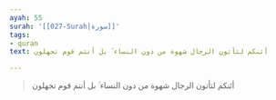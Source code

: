 ```yaml
---
ayah: 55
surah: '[[027-Surah|سورة]]'
tags:
- quran
text: أئنكم لتأتون الرجال شهوة من دون النساء ۚ بل أنتم قوم تجهلون

---
```

> أئنكم لتأتون الرجال شهوة من دون النساء ۚ بل أنتم قوم تجهلون
